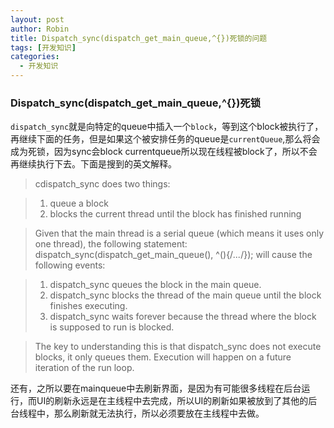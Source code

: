 ```yaml
---
layout: post
author: Robin
title: Dispatch_sync(dispatch_get_main_queue,^{})死锁的问题
tags: [开发知识]
categories:
  - 开发知识 
--- 
```


### Dispatch_sync(dispatch_get_main_queue,^{})死锁

`dispatch_sync`就是向特定的queue中插入一个`block`，等到这个block被执行了，再继续下面的任务，但是如果这个被安排任务的queue是`currentQueue`,那么将会成为死锁，因为sync会block currentqueue所以现在线程被block了，所以不会再继续执行下去。下面是搜到的英文解释。

> cdispatch_sync does two things:

> 1. queue a block
> 2. blocks the current thread until the block has finished running

> Given that the main thread is a serial queue (which means it uses only one thread), the following statement:
> dispatch_sync(dispatch_get_main_queue(), ^(){/*...*/});
> will cause the following events:

> 1. dispatch_sync queues the block in the main queue.
> 2. dispatch_sync blocks the thread of the main queue until the block finishes executing.
> 3. dispatch_sync waits forever because the thread where the block is supposed to run is blocked.

> The key to understanding this is that dispatch_sync does not execute blocks, it only queues them. Execution will happen on a  future iteration of the run loop.

还有，之所以要在mainqueue中去刷新界面，是因为有可能很多线程在后台运行，而UI的刷新永远是在主线程中去完成，所以UI的刷新如果被放到了其他的后台线程中，那么刷新就无法执行，所以必须要放在主线程中去做。